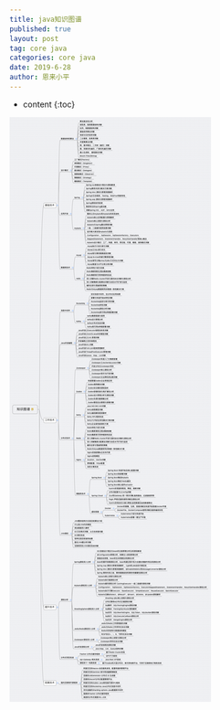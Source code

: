 ```yaml
---
title: java知识图谱
published: true
layout: post
tag: core java
categories: core java
date: 2019-6-28
author: 恩来小平
---
```

* content
{:toc}

![java知识图谱](/images/posts/corejava/java-Knowledge-Graph.png)